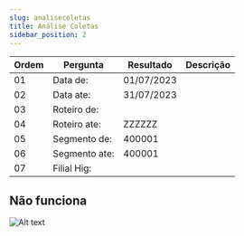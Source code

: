 ```yaml
---
slug: analisecoletas
title: Análise Coletas
sidebar_position: 2
---
```


Ordem | Pergunta | Resultado | Descrição
----- | -------- | --------- | ---------
01    |Data de: | 01/07/2023|
02    |Data ate: |31/07/2023 |
03    |Roteiro de: | |
04    |Roteiro ate: |ZZZZZZ |
05    |Segmento de: |400001 |
06    |Segmento ate: | 400001|
07    |Filial Hig: | |

## Não funciona

![Alt text](image-1.png)
